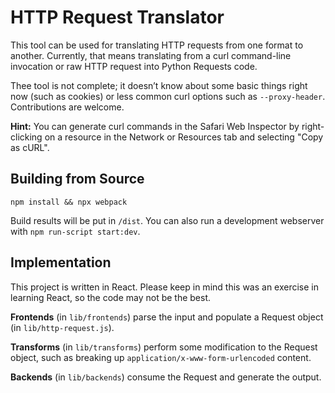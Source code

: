 # HTTP Request Translator

This tool can be used for translating HTTP requests from one format to another. Currently, that means translating from a curl command-line invocation or raw HTTP request into Python Requests code.

Thee tool is not complete; it doesn’t know about some basic things right now (such as cookies) or less common curl options such as `--proxy-header`. Contributions are welcome.

**Hint:** You can generate curl commands in the Safari Web Inspector by right-clicking on a resource in the Network or Resources tab and selecting "Copy as cURL".

## Building from Source

    npm install && npx webpack

Build results will be put in `/dist`. You can also run a development webserver with `npm run-script start:dev`.

## Implementation

This project is written in React. Please keep in mind this was an exercise in learning React, so the code may not be the best.

**Frontends** (in `lib/frontends`) parse the input and populate a Request object (in `lib/http-request.js`).

**Transforms** (in `lib/transforms`) perform some modification to the Request object, such as breaking up `application/x-www-form-urlencoded` content.

**Backends** (in `lib/backends`) consume the Request and generate the output.
